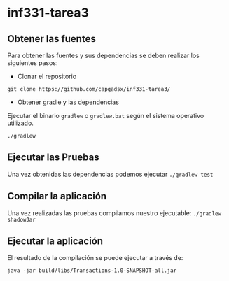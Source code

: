 # inf331-tarea3

## Obtener las fuentes

Para obtener las fuentes y sus dependencias se deben realizar los siguientes pasos:

- Clonar el repositorio

`git clone https://github.com/capgadsx/inf331-tarea3/`

- Obtener gradle y las dependencias

Ejecutar el binario `gradlew` o `gradlew.bat` según el sistema operativo utilizado.

`./gradlew`

## Ejecutar las Pruebas

Una vez obtenidas las dependencias podemos ejecutar `./gradlew test`

## Compilar la aplicación

Una vez realizadas las pruebas compilamos nuestro ejecutable: `./gradlew shadowJar`

## Ejecutar la aplicación

El resultado de la compilación se puede ejecutar a través de: 

`java -jar build/libs/Transactions-1.0-SNAPSHOT-all.jar`

